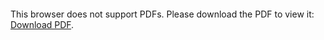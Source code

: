 <object data="christ-in-song/CIS1908pdfs/857.pdf" type="application/pdf" width="100%" height="1024px">
    <embed src="christ-in-song/CIS1908pdfs/857.pdf">
        <p>This browser does not support PDFs. Please download the PDF to view it: <a href="christ-in-song/CIS1908pdfs/857.pdf">Download PDF</a>.</p>
    </embed>
</object>
